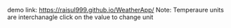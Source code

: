 demo link: https://raisul999.github.io/WeatherApp/
Note: Temperaure units are interchanagle click on the value to change unit 
